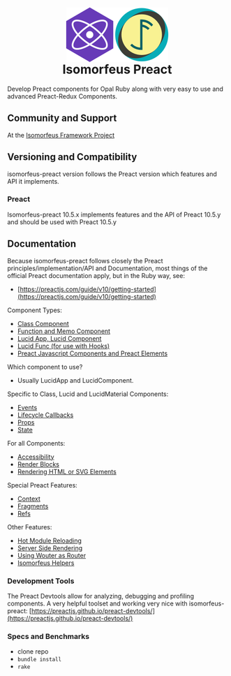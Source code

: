 <h1 align="center">
  <img src="https://github.com/isomorfeus/isomorfeus-preact/blob/master/Logo.png?raw=true" align="center" width="234" height="125" />
  <br/>
Isomorfeus Preact<br/>
</h1>

Develop Preact components for Opal Ruby along with very easy to use and advanced Preact-Redux Components.

## Community and Support
At the [Isomorfeus Framework Project](http://isomorfeus.com)

## Versioning and Compatibility
isomorfeus-preact version follows the Preact version which features and API it implements.

### Preact
Isomorfeus-preact 10.5.x implements features and the API of Preact 10.5.y and should be used with Preact 10.5.y

## Documentation

Because isomorfeus-preact follows closely the Preact principles/implementation/API and Documentation, most things of the official Preact documentation
apply, but in the Ruby way, see:
- [https://preactjs.com/guide/v10/getting-started](https://preactjs.com/guide/v10/getting-started)

Component Types:
- [Class Component](https://github.com/isomorfeus/isomorfeus-preact/blob/master/ruby/docs/class_component.md)
- [Function and Memo Component](https://github.com/isomorfeus/isomorfeus-preact/blob/master/ruby/docs/function_component.md)
- [Lucid App, Lucid Component](https://github.com/isomorfeus/isomorfeus-preact/blob/master/ruby/docs/lucid_component.md)
- [Lucid Func (for use with Hooks)](https://github.com/isomorfeus/isomorfeus-preact/blob/master/ruby/docs/lucid_func_component.md)
- [Preact Javascript Components and Preact Elements](https://github.com/isomorfeus/isomorfeus-preact/blob/master/ruby/docs/javascript_component.md)

Which component to use?
- Usually LucidApp and LucidComponent.

Specific to Class, Lucid and LucidMaterial Components:
- [Events](https://github.com/isomorfeus/isomorfeus-preact/blob/master/ruby/docs/events.md)
- [Lifecycle Callbacks](https://github.com/isomorfeus/isomorfeus-preact/blob/master/ruby/docs/lifecycle_callbacks.md)
- [Props](https://github.com/isomorfeus/isomorfeus-preact/blob/master/ruby/docs/props.md)
- [State](https://github.com/isomorfeus/isomorfeus-preact/blob/master/ruby/docs/state.md)

For all Components:
- [Accessibility](https://github.com/isomorfeus/isomorfeus-preact/blob/master/ruby/docs/accessibility.md)
- [Render Blocks](https://github.com/isomorfeus/isomorfeus-preact/blob/master/ruby/docs/render_blocks.md)
- [Rendering HTML or SVG Elements](https://github.com/isomorfeus/isomorfeus-preact/blob/master/ruby/docs/rendering_elements.md)

Special Preact Features:
- [Context](https://github.com/isomorfeus/isomorfeus-preact/blob/master/ruby/docs/context.md)
- [Fragments](https://github.com/isomorfeus/isomorfeus-preact/blob/master/ruby/docs/fragments.md)
- [Refs](https://github.com/isomorfeus/isomorfeus-preact/blob/master/ruby/docs/refs.md)

Other Features:
- [Hot Module Reloading](https://github.com/isomorfeus/isomorfeus-preact/blob/master/ruby/docs/hot_module_reloading.md)
- [Server Side Rendering](https://github.com/isomorfeus/isomorfeus-preact/blob/master/ruby/docs/server_side_rendering.md)
- [Using Wouter as Router](https://github.com/isomorfeus/isomorfeus-preact/blob/master/ruby/docs/wouter.md)
- [Isomorfeus Helpers](https://github.com/isomorfeus/isomorfeus-preact/blob/master/ruby/docs/isomorfeus_helpers.md)

### Development Tools
The Preact Devtools allow for analyzing, debugging and profiling components. A very helpful toolset and working very nice with isomorfeus-preact:
[https://preactjs.github.io/preact-devtools/](https://preactjs.github.io/preact-devtools/)

### Specs and Benchmarks
- clone repo
- `bundle install`
- `rake`

